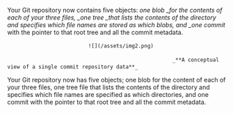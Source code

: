 Your Git repository now contains five objects: _one blob \_for the contents of each of your three files, \_one tree \_that lists the contents of the directory and specifies which file names are stored as which blobs, and \_one commit_ with the pointer to that root tree and all the commit metadata.



                              ![](/assets/img2.png)                                          

                                                         _**A conceptual view of a single commit repository data**_



Your Git repository now has five objects; one blob for the content of each of your three files, one tree file that lists the contents of the directory and specifies which file names are specified as which directories, and one commit with the pointer to that root tree and all the commit metadata.



